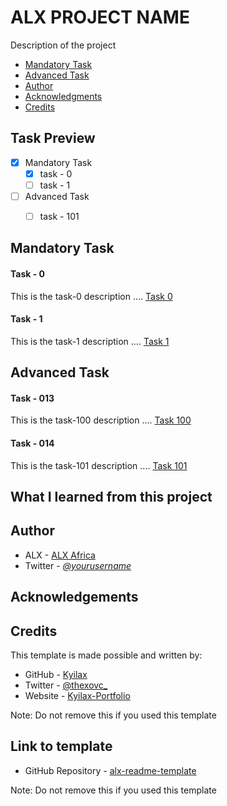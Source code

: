 # ALX PROJECT NAME
Description of the project
- [Mandatory Task](#mandatory-task)
- [Advanced Task](#advanced-task)
- [Author](#author)
- [Acknowledgments](#acknowledgements)
- [Credits](#credits)

## Task Preview
- [X] Mandatory Task
    - [X] task - 0
    - [ ] task - 1

- [ ] Advanced Task
    - [ ] task - 101
   

## Mandatory Task
#### Task - 0
This is the task-0 description ....
[Task 0](./file-name)

#### Task - 1
This is the task-1 description ....
[Task 1](./file-name)

## Advanced Task
#### Task - 013
This is the task-100 description ....
[Task 100](./file-name)

#### Task - 014
This is the task-101 description ....
[Task 101](./file-name)

## What I learned from this project

## Author
- ALX - [ALX Africa](https://www.alxafrica.com)
- Twitter - [_@yourusername_](https://twitter.com/yourusername)

## Acknowledgements

## Credits

This template is made possible and written by:
- GitHub - [Kyilax](https://github.com/Kyilax)
- Twitter - [@thexovc_](https://www.twitter.com/thexovc)
- Website - [Kyilax-Portfolio](https://kyilax-portfolio.vercel.app/)

Note: Do not remove this if you used this template

## Link to template

- GitHub Repository - [alx-readme-template](https://github.com/Evil-Ghost/alx-readme-template)

Note: Do not remove this if you used this template
